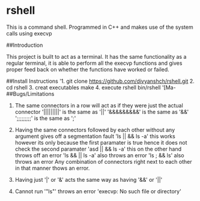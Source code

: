 # rshell
This is a command shell. Programmed in C++ and makes use of the system calls using execvp

##Introduction

This project is built to act as a terminal. It has the same functionality as a regular terminal, it is able to perform all the execvp functions and gives proper feed back on whether the functions have worked or failed.

##Install Instructions
'1. git clone https://github.com/divyanshch/rshell.git
2. cd rshell
3. creat executables make
4. execute rshell bin/rshell
'[Ma-
##Bugs/Limitations

1. The same connectors in a row will act as if they were just the actual connector 
	'|||||||||' is the same as '||'
	'&&&&&&&&&' is the same as '&&'
	';;;;;;;;;' is the same as ';'

2. Having the same connectors followed by each other without any argument gives off a segmentation fault
	'ls || && ls -a' this works however its only because the first paramater is true hence it does not check the second paramater
	'asd || && ls -a' this on the other hand throws off an error
	'ls && || ls -a' also throws an error 
	'ls ; && ls' also throws an error
	Any combination of connectors right next to each other in that manner thows an error.

3. Having just '|' or '&' acts the same way as having '&&' or '||'

4. Cannot run '"ls"' throws an error 'execvp: No such file or directory' 







